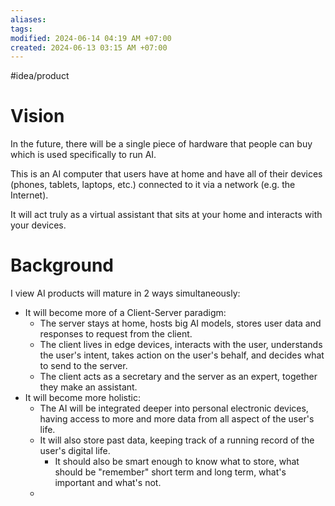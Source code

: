 ```yaml
---
aliases: 
tags: 
modified: 2024-06-14 04:19 AM +07:00
created: 2024-06-13 03:15 AM +07:00
---
```

#idea/product 

# Vision
In the future, there will be a single piece of hardware that people can buy which is used specifically to run AI.  

This is an AI computer that users have at home and have all of their devices (phones, tablets, laptops, etc.) connected to it via a network (e.g. the Internet).

It will act truly as a virtual assistant that sits at your home and interacts with your devices.

# Background
I view AI products will mature in 2 ways simultaneously:
- It will become more of a Client-Server paradigm: 
	- The server stays at home, hosts big AI models, stores user data and responses to request from the client.
	- The client lives in edge devices, interacts with the user, understands the user's intent, takes action on the user's behalf, and decides what to send to the server.
	- The client acts as a secretary and the server as an expert, together they make an assistant.
- It will become more holistic:
	- The AI will be integrated deeper into personal electronic devices, having access to more and more data from all aspect of the user's life.
	- It will also store past data, keeping track of a running record of the user's digital life.
		- It should also be smart enough to know what to store, what should be "remember" short term and long term, what's important and what's not.
	- 
